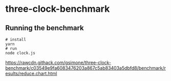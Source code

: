 # three-clock-benchmark

## Running the benchmark

```
# install
yarn
# run
node clock.js
```

https://rawcdn.githack.com/gsimone/three-clock-benchmark/c03549e9fa6083476203a867c5ab83403a5dbfd8/benchmark/results/reduce.chart.html
